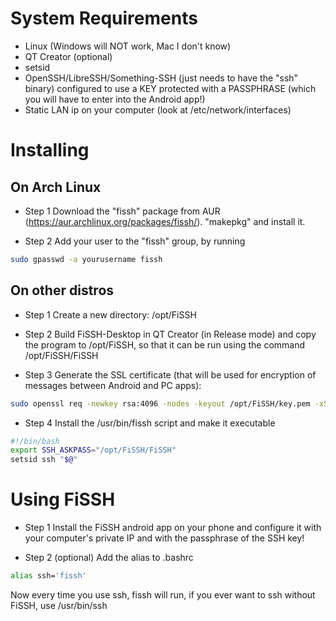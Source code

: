 # System Requirements
* Linux (Windows will NOT work, Mac I don't know)
* QT Creator (optional)
* setsid
* OpenSSH/LibreSSH/Something-SSH (just needs to have the "ssh" binary)
configured to use a KEY protected with a PASSPHRASE (which you will have to enter into the Android app!)
* Static LAN ip on your computer (look at /etc/network/interfaces)

# Installing

## On Arch Linux
- Step 1
Download the "fissh" package from AUR (https://aur.archlinux.org/packages/fissh/). "makepkg" and install it.

- Step 2
Add your user to the "fissh" group, by running

```bash
sudo gpasswd -a yourusername fissh
```

## On other distros
- Step 1
Create a new directory: /opt/FiSSH

- Step 2
Build FiSSH-Desktop in QT Creator (in Release mode) and copy the program to /opt/FiSSH, so that it can be run using the command /opt/FiSSH/FiSSH

- Step 3
Generate the SSL certificate (that will be used for encryption of messages between Android and PC apps):

```bash
sudo openssl req -newkey rsa:4096 -nodes -keyout /opt/FiSSH/key.pem -x509 -days 365 -out /opt/FiSSH/certificate.pem
```

- Step 4
Install the /usr/bin/fissh script and make it executable

```bash
#!/bin/bash
export SSH_ASKPASS="/opt/FiSSH/FiSSH"
setsid ssh "$@"
```

# Using FiSSH
- Step 1
Install the FiSSH android app on your phone and configure it with your computer's private IP and with the passphrase of the SSH key!

- Step 2 (optional)
Add the alias to .bashrc

```bash
alias ssh='fissh'
```

Now every time you use ssh, fissh will run, if you ever want to ssh without FiSSH, use /usr/bin/ssh


